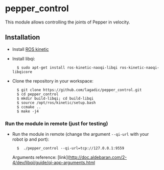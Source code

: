 # pepper_control

This module allows controlling the joints of Pepper in velocity. 

## Installation

* Install [ROS kinetic](http://wiki.ros.org/kinetic/Installation/Ubuntu)
* Install libqi:

        $ sudo apt-get install ros-kinetic-naoqi-libqi ros-kinetic-naoqi-libqicore

* Clone the repository in your workspace:

        $ git clone https://github.com/lagadic/pepper_control.git
        $ cd pepper_control
        $ mkdir build-libqi; cd build-libqi
        $ source /opt/ros/kinetic/setup.bash
        $ ccmake ..
        $ make -j4

### Run the module in remote (just for testing)

* Run the module in remote (change the argument `--qi-url`  with your robot ip and port):

        $  ./pepper_control --qi-url=tcp://127.0.0.1:9559

    Arguments reference: [link](http://doc.aldebaran.com/2-4/dev/libqi/guide/qi-app-arguments.html
